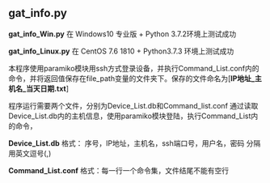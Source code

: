 ## gat_info.py

**gat_info_Win.py**
在 Windows10 专业版 + Python 3.7.2环境上测试成功

**gat_info_Linux.py**
在 CentOS 7.6 1810 + Python3.7.3 环境上测试成功

本程序使用paramiko模块用ssh方式登录设备，并执行Command_List.conf内的命令，并将返回值保存在file_path变量的文件夹下。保存的文件命名为[**IP地址_主机名_当天日期.txt**]

程序运行需要两个文件，分别为Device_List.db和Command_list.conf
通过读取Device_List.db内的主机信息，使用paramiko模块登陆，执行Command_List内的命令，

**Device_List.db**
格式： 序号，IP地址，主机名，ssh端口号，用户名，密码
分隔用英文逗号(,)

**Command_List.conf**
格式：每一行一个命令集，文件结尾不能有空行
